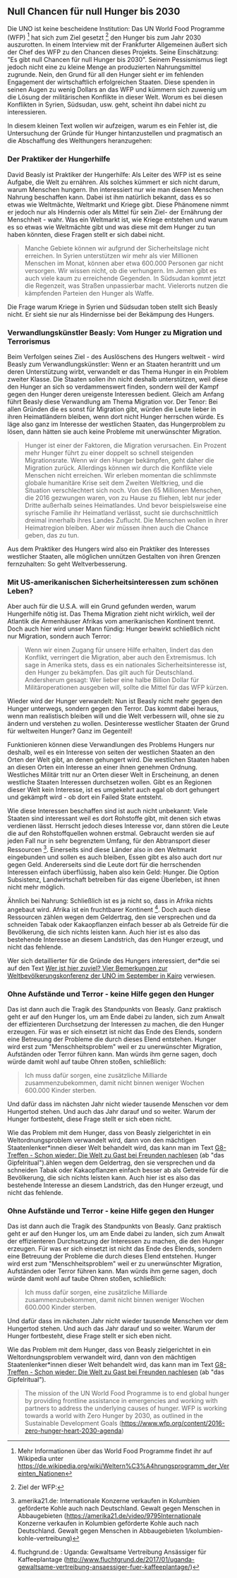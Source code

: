 ## Null Chancen für null Hunger bis 2030

Die UNO ist keine bescheidene Institution: Das UN World Food Programme (WFP) [^wfp] hat sich zum Ziel gesetzt [^wfp_ziel] den Hunger bis zum Jahr 2030 auszurotten. In einem Interview mit der Frankfurter Allgemeinen äußert sich der Chef des WFP zu den Chancen dieses Projekts. Seine Einschätzung: "Es gibt null Chancen für null Hunger bis 2030". Seinem Pessismismus liegt jedoch nicht eine zu kleine Menge an produzierten Nahrungsmittel zugrunde. Nein, den Grund für all den Hunger sieht er im fehlenden Engagement der wirtschaftlich erfolgreichen Staaten. Diese spenden in seinen Augen zu wenig Dollars an das WFP und kümmern sich zuwenig um die Lösung der militärischen Konflikte in dieser Welt. Worum es bei diesen Konflikten in Syrien, Südsudan, usw. geht, scheint ihn dabei nicht zu interessieren.

In diesem kleinen Text wollen wir aufzeigen, warum es ein Fehler ist, die Untersuchung der Gründe für Hunger hintanzustellen und pragmatisch an die Abschaffung des Welthungers heranzugehen:

### Der Praktiker der Hungerhilfe

David Beasly ist Praktiker der Hungerhilfe: Als Leiter des WFP ist es seine Aufgabe, die Welt zu ernähren. Als solches kümmert er sich nicht darum, warum Menschen hungern. Ihn interessiert nur wie man diesen Menschen Nahrung beschaffen kann. Dabei ist ihm natürlich bekannt, dass es so etwas wie Weltmächte, Weltmarkt und Kriege gibt. Diese Phänomene nimmt er jedoch nur als Hindernis oder als Mittel für sein Ziel- der Ernährung der Menschheit - wahr. Was ein Weltmarkt ist, wie Kriege entstehen und warum es so etwas wie Weltmächte gibt und was diese mit dem Hunger zu tun haben könnten, diese Fragen stellt er sich dabei nicht.

> Manche Gebiete können wir aufgrund der Sicherheitslage nicht erreichen. In Syrien unterstützen wir mehr als vier Millionen Menschen im Monat, können aber etwa 600.000 Personen gar nicht versorgen. Wir wissen nicht, ob die verhungern. Im Jemen gibt es auch viele kaum zu erreichende Gegenden. In Südsudan kommt jetzt die Regenzeit, was Straßen unpassierbar macht. Vielerorts nutzen die kämpfenden Parteien den Hunger als Waffe.

Die Frage warum Kriege in Syrien und Südsudan toben stellt sich Beasly nicht. Er sieht sie nur als Hindernisse bei der Bekämpung des Hungers.

### Verwandlungskünstler Beasly: Vom Hunger zu Migration und Terrorismus

Beim Verfolgen seines Ziel - des Auslöschens des Hungers weltweit - wird Beasly zum Verwandlungskünstler: Wenn er an Staaten herantritt und um deren Unterstützung wirbt, verwandelt er das Thema Hunger in ein Problem zweiter Klasse. Die Staaten sollen ihn nicht deshalb unterstützen, weil diese den Hunger an sich so verdammenswert finden, sondern weil der Kampf gegen den Hunger deren ureigenste Interessen bedient. Gleich am Anfang führt Beasly diese Verwandlung am Thema Migration vor. Der Tenor: Bei allen Gründen die es sonst für Migration gibt, würden die Leute lieber in ihren Heimatländern bleiben, wenn dort nicht Hunger herrschen würde. Es läge also ganz im Interesse der westlichen Staaten, das Hungerproblem zu lösen, dann hätten sie auch keine Probleme mit unerwünschter Migration.

> Hunger ist einer der Faktoren, die Migration verursachen. Ein Prozent mehr Hunger führt zu einer doppelt so schnell steigenden Migrationsrate. Wenn wir den Hunger bekämpfen, geht daher die Migration zurück. Allerdings können wir durch die Konflikte viele Menschen nicht erreichen. Wir erleben momentan die schlimmste globale humanitäre Krise seit dem Zweiten Weltkrieg, und die Situation verschlechtert sich noch. Von den 65 Millionen Menschen, die 2016 gezwungen waren, von zu Hause zu fliehen, lebt nur jeder Dritte außerhalb seines Heimatlandes. Und bevor beispielsweise eine syrische Familie ihr Heimatland verlässt, sucht sie durchschnittlich dreimal innerhalb ihres Landes Zuflucht. Die Menschen wollen in ihrer Heimatregion bleiben. Aber wir müssen ihnen auch die Chance geben, das zu tun.

Aus dem Praktiker des Hungers wird also ein Praktiker des Interesses westlicher Staaten, alle möglichen unnützen Gestalten von ihren Grenzen fernzuhalten: So geht Weltverbesserung.

### Mit US-amerikanischen Sicherheitsinteressen zum schönen Leben?

Aber auch für die U.S.A. will ein Grund gefunden werden, warum Hungerhilfe nötig ist. Das Thema Migration zieht nicht wirklich, weil der Atlantik die Armenhäuser Afrikas vom amerikanischen Kontinent trennt. Doch auch hier wird unser Mann fündig: Hunger bewirkt schließlich nicht nur Migration, sondern auch Terror:

> Wenn wir einen Zugang für unsere Hilfe erhalten, lindert das den Konflikt, verringert die Migration, aber auch den Extremismus. Ich sage in Amerika stets, dass es ein nationales Sicherheitsinteresse ist, den Hunger zu bekämpfen. Das gilt auch für Deutschland. Andersherum gesagt: Wer lieber eine halbe Billion Dollar für Militäroperationen ausgeben will, sollte die Mittel für das WFP kürzen.

Wieder wird der Hunger verwandelt: Nun ist Beasly nicht mehr gegen den Hunger unterwegs, sondern gegen den Terror. Das kommt dabei heraus, wenn man realistisch bleiben will und die Welt verbessern will, ohne sie zu ändern und verstehen zu wollen.
Desinteresse westlicher Staaten der Grund für weltweiten Hunger? Ganz im Gegenteil!

Funktionieren können diese Verwandlungen des Problems Hungers nur deshalb, weil es ein Interesse von seiten der westlichen Staaten an den Orten der Welt gibt, an denen gehungert wird. Die westlichen Staaten haben an diesen Orten ein Interesse an einer ihnen genehmen Ordnung. Westliches Militär tritt nur an Orten dieser Welt in Erscheinung, an denen westliche Staaten Interessen durchsetzen wollen. Gibt es an Regionen dieser Welt kein Interesse, ist es umgekehrt auch egal ob dort gehungert und gekämpft wird - ob dort ein Failed State entsteht.

Wie diese Interessen beschaffen sind ist auch nicht unbekannt: Viele Staaten sind interessant weil es dort Rohstoffe gibt, mit denen sich etwas verdienen lässt. Herrscht jedoch dieses Interesse vor, dann stören die Leute die auf den Rohstoffquellen wohnen erstmal. Gebraucht werden sie auf jeden Fall nur in sehr begrenztem Umfang, für den Abtransport dieser Ressourcen [^kolumbien_vertreibung]. Einerseits sind diese Länder also in den Weltmarkt eingebunden und sollen es auch bleiben, Essen gibt es also auch dort nur gegen Geld. Andererseits sind die Leute dort für die herrschenden Interessen einfach überflüssig, haben also kein Geld: Hunger. Die Option Subsistenz, Landwirtschaft betreiben für das eigene Überleben, ist ihnen nicht mehr möglich.

Ähnlich bei Nahrung: Schließlich ist es ja nicht so, dass in Afrika nichts angebaut wird. Afrika ist ein fruchtbarer Kontinent [^afrika_fruchtbar]. Doch auch diese Ressourcen zählen wegen dem Geldertrag, den sie versprechen und da schneiden Tabak oder Kakaopflanzen einfach besser ab als Getreide für die Bevölkerung, die sich nichts leisten kann. Auch hier ist es also das bestehende Interesse an diesem Landstrich, das den Hunger erzeugt, und nicht das fehlende.

Wer sich detaillierter für die Gründe des Hungers interessiert, der*die sei auf den Text [Wer ist hier zuviel? Vier Bemerkungen zur Weltbevölkerungskonferenz der UNO im September in Kairo](https://de.gegenstandpunkt.com/artikel/gruende-fuer-ueberbevoelkerung) verwiesen.

### Ohne Aufstände und Terror - keine Hilfe gegen den Hunger

Das ist dann auch die Tragik des Standpunkts von Beasly. Ganz praktisch geht er auf den Hunger los, um am Ende dabei zu landen, sich zum Anwalt der effizienteren Durchsetzung der Interessen zu machen, die den Hunger erzeugen. Für was er sich einsetzt ist nicht das Ende des Elends, sondern eine Betreuung der Probleme die durch dieses Elend entstehen. Hunger wird erst zum "Menschheitsproblem" weil er zu unerwünschter Migration, Aufständen oder Terror führen kann. Man würds ihm gerne sagen, doch würde damit wohl auf taube Ohren stoßen, schließlich:

> Ich muss dafür sorgen, eine zusätzliche Milliarde zusammenzubekommen, damit nicht binnen weniger Wochen 600.000 Kinder sterben.

Und dafür dass im nächsten Jahr nicht wieder tausende Menschen vor dem Hungertod stehen. Und auch das Jahr darauf und so weiter. Warum der Hunger fortbesteht, diese Frage stellt er sich eben nicht.

Wie das Problem mit dem Hunger, dass von Beasly zielgerichtet in ein Weltordnungsproblem verwandelt wird, dann von den mächtigen Staatenlenker*innen dieser Welt behandelt wird, das kann man im Text [G8-Treffen - Schon wieder: Die Welt zu Gast bei Freunden nachlesen](https://www.gegenstandpunkt.com/artikel/g8-treffen-heiligendamm) (ab "das Gipfelritual").ählen wegen dem Geldertrag, den sie versprechen und da schneiden Tabak oder Kakaopflanzen einfach besser ab als Getreide für die Bevölkerung, die sich nichts leisten kann. Auch hier ist es also das bestehende Interesse an diesem Landstrich, das den Hunger erzeugt, und nicht das fehlende.

### Ohne Aufstände und Terror - keine Hilfe gegen den Hunger

Das ist dann auch die Tragik des Standpunkts von Beasly. Ganz praktisch geht er auf den Hunger los, um am Ende dabei zu landen, sich zum Anwalt der effizienteren Durchsetzung der Interessen zu machen, die den Hunger erzeugen. Für was er sich einsetzt ist nicht das Ende des Elends, sondern eine Betreuung der Probleme die durch dieses Elend entstehen. Hunger wird erst zum "Menschheitsproblem" weil er zu unerwünschter Migration, Aufständen oder Terror führen kann. Man würds ihm gerne sagen, doch würde damit wohl auf taube Ohren stoßen, schließlich:

> Ich muss dafür sorgen, eine zusätzliche Milliarde zusammenzubekommen, damit nicht binnen weniger Wochen 600.000 Kinder sterben.

Und dafür dass im nächsten Jahr nicht wieder tausende Menschen vor dem Hungertod stehen. Und auch das Jahr darauf und so weiter. Warum der Hunger fortbesteht, diese Frage stellt er sich eben nicht.

Wie das Problem mit dem Hunger, dass von Beasly zielgerichtet in ein Weltordnungsproblem verwandelt wird, dann von den mächtigen Staatenlenker*innen dieser Welt behandelt wird, das kann man im Text [G8-Treffen - Schon wieder: Die Welt zu Gast bei Freunden nachlesen](https://www.gegenstandpunkt.com/artikel/g8-treffen-heiligendamm) (ab "das Gipfelritual").

[^wfp]: Mehr Informationen über das World Food Programme findet ihr auf Wikipedia unter https://de.wikipedia.org/wiki/Weltern%C3%A4hrungsprogramm_der_Vereinten_Nationen

[^wfp_ziel]: Ziel der WFP: 
> The mission of the UN World Food Programme is to end global hunger by providing frontline assistance in emergencies and working with partners to address the underlying causes of hunger. WFP is working towards a world with Zero Hunger by 2030, as outlined in the Sustainable Development Goals (https://www.wfp.org/content/2016-zero-hunger-heart-2030-agenda)

[^kolumbien_vertreibung]: amerika21.de: Internationale Konzerne verkaufen in Kolumbien geförderte Kohle auch nach Deutschland. Gewalt gegen Menschen in Abbaugebieten  (https://amerika21.de/video/9795Internationale Konzerne verkaufen in Kolumbien geförderte Kohle auch nach Deutschland. Gewalt gegen Menschen in Abbaugebieten 1/kolumbien-kohle-vertreibung)

[^afrika_fruchtbar]: fluchgrund.de : Uganda: Gewaltsame Vertreibung Ansässiger für Kaffeeplantage (http://www.fluchtgrund.de/2017/01/uganda-gewaltsame-vertreibung-ansaessiger-fuer-kaffeeplantage/)
